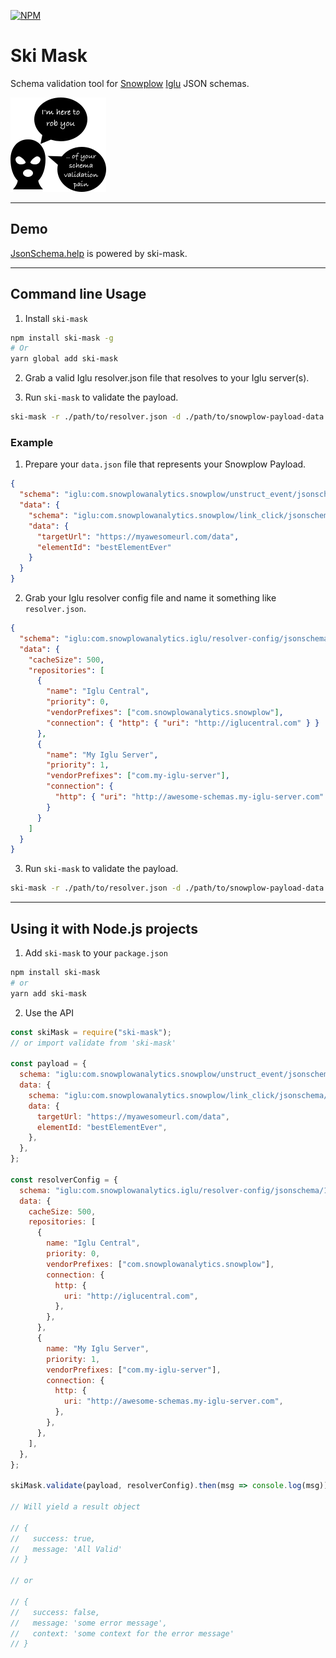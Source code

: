 [![NPM](https://nodei.co/npm/ski-mask.png)](https://npmjs.org/package/ski-mask)

# Ski Mask

Schema validation tool for [Snowplow](https://snowplowanalytics.com/blog/2017/12/14/gdpr-compliance-in-digital-analytics-and-how-we-want-to-help/) [Iglu](https://github.com/snowplow/iglu-central) JSON schemas.

![logo](./readme-assets/icon.png)

---

## Demo
[JsonSchema.help](http://jsonschema.help) is powered by ski-mask.

---

## Command line Usage

1. Install `ski-mask`
```sh
npm install ski-mask -g
# Or
yarn global add ski-mask
```

2. Grab a valid Iglu resolver.json file that resolves to your Iglu server(s).

3. Run `ski-mask` to validate the payload.

```sh
ski-mask -r ./path/to/resolver.json -d ./path/to/snowplow-payload-data.json
```

### Example

1. Prepare your `data.json` file that represents your Snowplow Payload.

```json
{
  "schema": "iglu:com.snowplowanalytics.snowplow/unstruct_event/jsonschema/1-0-0",
  "data": {
    "schema": "iglu:com.snowplowanalytics.snowplow/link_click/jsonschema/1-0-0",
    "data": {
      "targetUrl": "https://myawesomeurl.com/data",
      "elementId": "bestElementEver"
    }
  }
}
```

2. Grab your Iglu resolver config file and name it something like `resolver.json`.

```json
{
  "schema": "iglu:com.snowplowanalytics.iglu/resolver-config/jsonschema/1-0-0",
  "data": {
    "cacheSize": 500,
    "repositories": [
      {
        "name": "Iglu Central",
        "priority": 0,
        "vendorPrefixes": ["com.snowplowanalytics.snowplow"],
        "connection": { "http": { "uri": "http://iglucentral.com" } }
      },
      {
        "name": "My Iglu Server",
        "priority": 1,
        "vendorPrefixes": ["com.my-iglu-server"],
        "connection": {
          "http": { "uri": "http://awesome-schemas.my-iglu-server.com" }
        }
      }
    ]
  }
}
```

3. Run `ski-mask` to validate the payload.

```sh
ski-mask -r ./path/to/resolver.json -d ./path/to/snowplow-payload-data.json
```

___

## Using it with Node.js projects

1. Add `ski-mask` to your `package.json`

```sh
npm install ski-mask
# or
yarn add ski-mask
```

2. Use the API

```javascript
const skiMask = require("ski-mask");
// or import validate from 'ski-mask'

const payload = {
  schema: "iglu:com.snowplowanalytics.snowplow/unstruct_event/jsonschema/1-0-0",
  data: {
    schema: "iglu:com.snowplowanalytics.snowplow/link_click/jsonschema/1-0-0",
    data: {
      targetUrl: "https://myawesomeurl.com/data",
      elementId: "bestElementEver",
    },
  },
};

const resolverConfig = {
  schema: "iglu:com.snowplowanalytics.iglu/resolver-config/jsonschema/1-0-0",
  data: {
    cacheSize: 500,
    repositories: [
      {
        name: "Iglu Central",
        priority: 0,
        vendorPrefixes: ["com.snowplowanalytics.snowplow"],
        connection: {
          http: {
            uri: "http://iglucentral.com",
          },
        },
      },
      {
        name: "My Iglu Server",
        priority: 1,
        vendorPrefixes: ["com.my-iglu-server"],
        connection: {
          http: {
            uri: "http://awesome-schemas.my-iglu-server.com",
          },
        },
      },
    ],
  },
};

skiMask.validate(payload, resolverConfig).then(msg => console.log(msg));

// Will yield a result object

// {
//   success: true,
//   message: 'All Valid'
// }

// or

// {
//   success: false,
//   message: 'some error message',
//   context: 'some context for the error message'
// }

```
